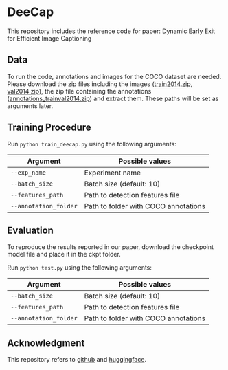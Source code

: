 # DeeCap

This repository includes the reference code for paper: Dynamic Early Exit for Efficient Image Captioning 


## Data 

To run the code, annotations and images for the COCO dataset are needed.
Please download the zip files including the images ([train2014.zip](http://images.cocodataset.org/zips/train2014.zip), [val2014.zip](http://images.cocodataset.org/zips/val2014.zip)),
the zip file containing the annotations ([annotations_trainval2014.zip](http://images.cocodataset.org/annotations/annotations_trainval2014.zip)) and extract them. These paths will be set as arguments later. 


## Training Procedure 

Run `python train_deecap.py` using the following arguments: 

| Argument | Possible values |
|------|------|
| `--exp_name` | Experiment name|
| `--batch_size` | Batch size (default: 10) |
| `--features_path` | Path to detection features file |
| `--annotation_folder` | Path to folder with COCO annotations |



## Evaluation

To reproduce the results reported in our paper, download the checkpoint model file and place it in the ckpt folder.

Run `python test.py` using the following arguments:

| Argument | Possible values |
|------|------|
| `--batch_size` | Batch size (default: 10) |
| `--features_path` | Path to detection features file |
| `--annotation_folder` | Path to folder with COCO annotations | 


## Acknowledgment
This repository refers to [github](https://github.com/aimagelab/meshed-memory-transformer) and [huggingface](https://github.com/huggingface/transformers).



